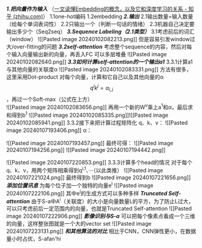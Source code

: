 ***1.把向量作为输入***
（[一文读懂Embedding的概念，以及它和深度学习的关系 - 知乎 (zhihu.com)](https://zhuanlan.zhihu.com/p/164502624)）
1.1one-hot编码
1.2embedding
***2.输出***
2.1输出数量=输入数量（给每个单词表词性）
2.2只输出一个（判断一句话的情绪）
2.3机器自己决定要输出多少个（Seq2seq）
***3.Sequence Labeling（2.1类型）***
3.1考虑前后的词汇（window）
![[Pasted image 20240102082213.png]]
但是容易引发window过大/over-fitting的问题
***3.2self-attention***
考虑整个sequence的内容，然后对每个输入向量输出新的向量，再丢入FC
可以多层堆叠
![[Pasted image 20240102082640.png]]
***3.3如何计算self-attention的一个输出a1***
3.3.1计算a1与其他向量的关联度α
![[Pasted image 20240102083331.png]]
方法有很多，这里采用Dot-product
对每个向量，计算和它自己以及其他向量的α$$q^{i}k^{j}=\alpha _{i,j}$$，再过一个Soft-max（公式在上方）                                            
![[Pasted image 20240102083656.png]]
再用一个新的W<sup>v</sup>乘上a<sup>1</sup>和α，最后求和得到b<sup>1</sup>
![[Pasted image 20240102085335.png]]![[Pasted image 20240102085941.png]]
3.3.2接下来把计算过程矩阵化
q、k、v：
![[Pasted image 20240107193406.png]]
α：

![[Pasted image 20240107193457.png]]
最终可得：
![[Pasted image 20240107194256.png]]
![[Pasted image 20240107194442.png]]

![[Pasted image 20240107220853.png]]
3.3.3计算多个head的情况
对于每个q、k、v，用两个矩阵相乘得到q<sup>i,1</sup>、···（以此类推）
![[Pasted image 20240107221024.png]]
最终得到b
![[Pasted image 20240107221656.png]]
***添加位置讯息***
为每个位子加一个独特的向量e<sup>i</sup>
![[Pasted image 20240107222106.png]]
其中e<sup>i</sup>的生成方式可以多种多样
***Truncated Self-attention***
由于S-a中A<sup>i</sup>（关联度）的大小是向量数量L的平方，为了防止L过大，可以只考虑前后一定范围内的向量，也就是Truncated Self-attention
![[Pasted image 20240107222906.png]]
***影像识别与S-a***
可以把每个像素点看成一个三维的向量，这样整张图就是一个大的vector set
![[Pasted image 20240107223131.png]]
***和其他算法的对比***
相比于CNN，CNN弹性更小，在数据量小时占优，S-afan'hi